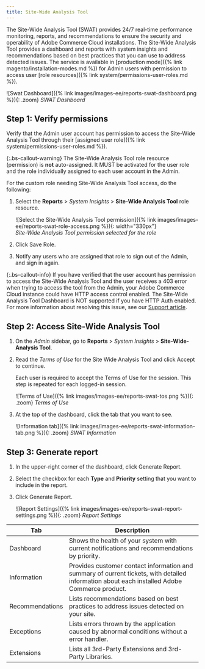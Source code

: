 ```yaml
---
title: Site-Wide Analysis Tool
---
```


The Site-Wide Analysis Tool (SWAT) provides 24/7 real-time performance monitoring, reports, and recommendations to ensure the security and operability of Adobe Commerce Cloud installations. The Site-Wide Analysis Tool provides a dashboard and reports with system insights and recommendations based on best practices that you can use to address detected issues. The service is available in [production mode]({% link magento/installation-modes.md %}) for Admin users with permission to access user [role resources]({% link system/permissions-user-roles.md %}).

![Swat Dashboard]({% link images/images-ee/reports-swat-dashboard.png %}){: .zoom}
_SWAT Dashboard_

## Step 1: Verify permissions

Verify that the Admin user account has permission to access the Site-Wide Analysis Tool through their [assigned user role]({% link system/permissions-user-roles.md %}).

{:.bs-callout-warning}
The Site-Wide Analysis Tool role resource (permission) is **not** auto-assigned. It MUST be activated for the user role and the role individually assigned to each user account in the Admin.

For the custom role needing Site-Wide Analysis Tool access, do the following:

1. Select the **Reports** > _System Insights_ > **Site-Wide Analysis Tool** role resource.

   ![Select the Site-Wide Analysis Tool permission]({% link images/images-ee/reports-swat-role-access.png %}){: width="330px"}<br/>
   _Site-Wide Analysis Tool permission selected for the role_

1. Click <span class="btn">Save Role</span>.

1. Notify any users who are assigned that role to sign out of the Admin, and sign in again.

{:.bs-callout-info}
If you have verified that the user account has permission to access the Site-Wide Analysis Tool and the user receives a 403 error when trying to access the tool from the Admin, your Adobe Commerce Cloud instance could have HTTP access control enabled. The Site-Wide Analysis Tool Dashboard is NOT supported if you have HTTP Auth enabled. For more information about resolving this issue, see our [Support article](https://support.magento.com/hc/en-us/articles/360057400172-403-errors-when-accessing-Site-Wide-Analysis-Tool-on-Magento).

## Step 2: Access Site-Wide Analysis Tool

1. On the _Admin_ sidebar, go to **Reports** > _System Insights_ > **Site-Wide-Analysis Tool**.

1. Read the _Terms of Use_ for the Site Wide Analysis Tool and click <span class="btn">Accept</span> to continue.

   Each user is required to accept the Terms of Use for the session. This step is repeated for each logged-in session.

   ![Terms of Use]({% link images/images-ee/reports-swat-tos.png %}){: .zoom}
   _Terms of Use_

1. At the top of the dashboard, click the tab that you want to see.

   ![Information tab]({% link images/images-ee/reports-swat-information-tab.png %}){: .zoom}
   _SWAT Information_

## Step 3: Generate report

1. In the upper-right corner of the dashboard, click <span class="btn">Generate Report</span>.

1. Select the checkbox for each **Type** and **Priority** setting that you want to include in the report.

1. Click <span class="btn">Generate Report</span>.

   ![Report Settings]({% link images/images-ee/reports-swat-report-settings.png %}){: .zoom}
   _Report Settings_

|Tab|Description|
|--- |--- |
|Dashboard|Shows the health of your system with current notifications and recommendations by priority.|
|Information|Provides customer contact information and summary of current tickets, with detailed information about each installed Adobe Commerce product.|
|Recommendations|Lists recommendations based on best practices to address issues detected on your site.|
|Exceptions|Lists errors thrown by the application caused by abnormal conditions without a error handler.|
|Extensions|Lists all 3rd-Party Extensions and 3rd-Party Libraries.|

